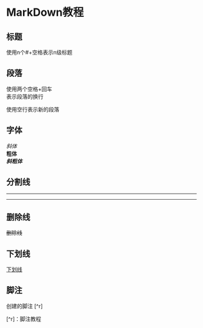 # MarkDown教程
## 标题
使用n个#+空格表示n级标题

## 段落
使用两个空格+回车  
表示段落的换行

使用空行表示新的段落

## 字体
*斜体*  
**粗体**  
***斜粗体***

## 分割线
***
---

## 删除线
~~删除线~~
## 下划线
<u>下划线</u>

## 脚注
创建的脚注 [^r]

[^r]：脚注教程
